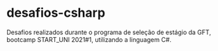 # desafios-csharp
Desafios realizados durante o programa de seleção de estágio da GFT, bootcamp START_UNI 2021#1, utilizando a linguagem C#.
